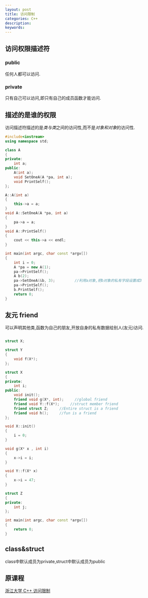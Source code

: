 ```yaml
---
layout: post
title: 访问限制
categories: C++
description: 
keywords: 
---
```


## 访问权限描述符

### public
任何人都可以访问.

### private

只有自己可以访问,即只有自己的成员函数才能访问.


## 描述的是谁的权限
访问描述符描述的是*类与类*之间的访问性,而不是*对象和对象*的访问性.


``` cpp
#include<iostream>
using namespace std;

class A
{
private:
    int a;
public:
    A(int a);
    void SetOneA(A *pa, int a);
    void PrintSelf();
};

A::A(int a)
{
    this->a = a;
}
void A::SetOneA(A *pa, int a)
{
    pa->a = a;
}
void A::PrintSelf()
{
    cout << this->a << endl;
}

int main(int argc, char const *argv[])
{
    int i = 0;
    A *pa = new A(1);
    pa->PrintSelf();
    A b(2);
    pa->SetOneA(&b, 3);         //利用a对象,把b对象的私有字段设置成3
    pa->PrintSelf();
    b.PrintSelf();
    return 0;
}


```

## 友元 friend
可以声明其他类,函数为自己的朋友,开放自身的私有数据给别人(友元)访问.

```cpp

struct X;

struct Y
{
    void f(X*);
};

struct X
{
private:
    int i;
public:
    void init();
    friend void g(X*, int);     //global friend
    friend void Y::f(X*);     //struct member friend
    friend struct Z;     //Entire struct is a friend
    friend void h();     //fun is a friend
};

void X::init()
{
    i = 0;
}

void g(X* x , int i)
{
    x->i = i;
}

void Y::f(X* x)
{
    x->i = 47;
}

struct Z
{
private:
    int j;
};

int main(int argc, char const *argv[])
{
    return 0;
}

```

## class&struct
class中默认成员为private,struct中默认成员为public


## 原课程
[浙江大学 C++ 访问限制](https://www.bilibili.com/video/BV1dE41167hJ?p=12&vd_source=3383f3466a37eca7ccd59d16ae1f100b)
